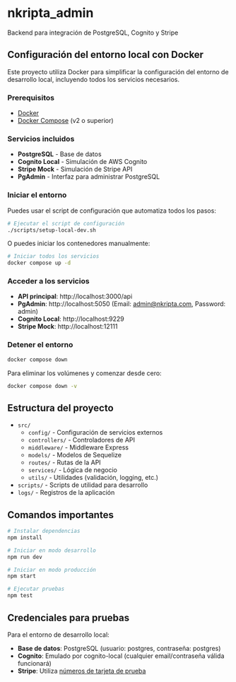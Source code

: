 # nkripta_admin

Backend para integración de PostgreSQL, Cognito y Stripe

## Configuración del entorno local con Docker

Este proyecto utiliza Docker para simplificar la configuración del entorno de desarrollo local, incluyendo todos los servicios necesarios.

### Prerequisitos

- [Docker](https://docs.docker.com/get-docker/)
- [Docker Compose](https://docs.docker.com/compose/install/) (v2 o superior)

### Servicios incluidos

- **PostgreSQL** - Base de datos
- **Cognito Local** - Simulación de AWS Cognito
- **Stripe Mock** - Simulación de Stripe API
- **PgAdmin** - Interfaz para administrar PostgreSQL

### Iniciar el entorno

Puedes usar el script de configuración que automatiza todos los pasos:

```bash
# Ejecutar el script de configuración
./scripts/setup-local-dev.sh
```

O puedes iniciar los contenedores manualmente:

```bash
# Iniciar todos los servicios
docker compose up -d
```

### Acceder a los servicios

- **API principal**: http://localhost:3000/api
- **PgAdmin**: http://localhost:5050 (Email: admin@nkripta.com, Password: admin)
- **Cognito Local**: http://localhost:9229
- **Stripe Mock**: http://localhost:12111

### Detener el entorno

```bash
docker compose down
```

Para eliminar los volúmenes y comenzar desde cero:

```bash
docker compose down -v
```

## Estructura del proyecto

- `src/`
  - `config/` - Configuración de servicios externos
  - `controllers/` - Controladores de API
  - `middleware/` - Middleware Express
  - `models/` - Modelos de Sequelize
  - `routes/` - Rutas de la API
  - `services/` - Lógica de negocio
  - `utils/` - Utilidades (validación, logging, etc.)
- `scripts/` - Scripts de utilidad para desarrollo
- `logs/` - Registros de la aplicación

## Comandos importantes

```bash
# Instalar dependencias
npm install

# Iniciar en modo desarrollo
npm run dev

# Iniciar en modo producción
npm start

# Ejecutar pruebas
npm test
```

## Credenciales para pruebas

Para el entorno de desarrollo local:

- **Base de datos**: PostgreSQL (usuario: postgres, contraseña: postgres)
- **Cognito**: Emulado por cognito-local (cualquier email/contraseña válida funcionará)
- **Stripe**: Utiliza [números de tarjeta de prueba](https://stripe.com/docs/testing)